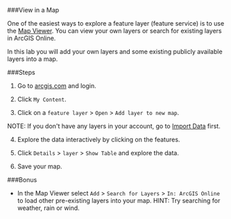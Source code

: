 ###View in a Map

One of the easiest ways to explore a feature layer (feature service) is to use the [Map Viewer](http://doc.arcgis.com/en/arcgis-online/use-maps/view-maps.htm). You can view your own layers or search for existing layers in ArcGIS Online.

In this lab you will add your own layers and some existing publicly available layers into a map.

###Steps

1. Go to [arcgis.com](http://www.arcgis.com) and login.  

2. Click `My Content`.

3. Click on a `feature layer` > `Open` > `Add layer to new map`.

 NOTE: If you don't have any layers in your account, go to [Import Data](../import_data/lab.md) first.

4. Explore the data interactively by clicking on the features.

5. Click `Details` > `layer` > `Show Table` and explore the data.

6. Save your map. 

###Bonus
* In the Map Viewer select `Add` > `Search for Layers` > `In: ArcGIS Online` to load other pre-existing layers into your map. HINT: Try searching for weather, rain or wind.